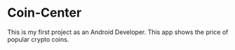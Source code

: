 # Coin-Center
This is my first project as an Android Developer. This app shows the price of popular crypto coins.
